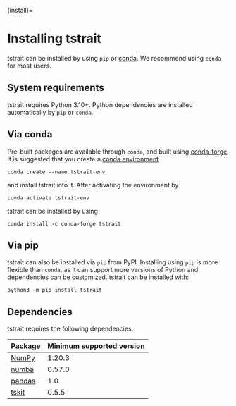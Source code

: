 (install)=

# Installing tstrait

tstrait can be installed by using `pip` or [conda](https://conda.io/docs/).
We recommend using `conda` for most users.

## System requirements

tstrait requires Python 3.10+. Python dependencies are installed automatically by `pip` or `conda`.

## Via conda

Pre-built packages are available through `conda`, and built using [conda-forge](https://conda-forge.org/).
It is suggested that you create a
[conda environment](https://conda.io/projects/conda/en/latest/user-guide/tasks/manage-environments.html)

```
conda create --name tstrait-env
```

and install tstrait into it. After activating the environment by

```
conda activate tstrait-env
```

tstrait can be installed by using

```
conda install -c conda-forge tstrait
```

## Via pip

tstrait can also be installed via `pip` from PyPI. Installing using `pip` is more flexible than `conda`,
as it can support more versions of Python and dependencies can be customized. tstrait can be installed with:

```
python3 -m pip install tstrait
```

## Dependencies

tstrait requires the following dependencies:

| Package                              | Minimum supported version |
| ------------------------------------ | ------------------------- |
| [NumPy](https://numpy.org)           | 1.20.3                    |
| [numba](https://numba.pydata.org/)   | 0.57.0                    |
| [pandas](https://pandas.pydata.org/) | 1.0                       |
| [tskit](https://tskit.dev/)          | 0.5.5                     |

